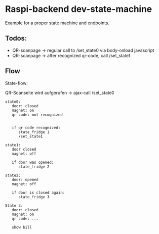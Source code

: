 # Raspi-backend dev-state-machine

Example for a proper state machine and endpoints.


## Todos:
* QR-scanpage -> regular call to /set_state0 via body-onload javascript
* QR-scanpage -> after recognized qr-code, call /set_state1

## Flow

State-flow:

QR-Scanseite wird aufgerufen
-> ajax-call /set_state0
```
state0:
   door: closed
   magnet: on
   qr code: not recognized


   if qr-code recognized:
      state_fridge 1
      /set_state1

state1:
   door closed
   magnet: off

   if door was opened:
      state_fridge 2

state2:
   door: opened
   magnet: off

   if door is closed again:
      state_fridge 3

State 3:
   door: closed
   magnet: on
   qr code: ...

   show bill
```